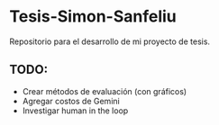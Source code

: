 # Tesis-Simon-Sanfeliu
Repositorio para el desarrollo de mi proyecto de tesis.

## TODO:
- Crear métodos de evaluación (con gráficos)
- Agregar costos de Gemini
- Investigar human in the loop